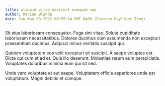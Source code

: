 ```yaml
---
title: aliquid vitae nesciunt numquam non
author: Marion Blanda
date: Sun May 08 2022 00:55:24 GMT-0400 (Eastern Daylight Time)
---
```

Sit eius laboriosam consequatur. Fuga sint vitae. Soluta cupiditate laboriosam necessitatibus. Dolores ducimus cum assumenda non excepturi praesentium ducimus. Adipisci minus veritatis suscipit qui.

 Quidem voluptatem eos velit excepturi sit suscipit. A saepe voluptas est. Dicta qui cum et ad et. Quia illo deserunt. Molestiae rerum eum perspiciatis. Voluptates doloribus minima eum qui sit sed.

 Unde vero voluptate et aut saepe. Voluptatem officia asperiores unde est voluptatum. Magni debitis et cumque.